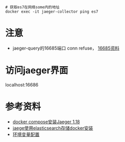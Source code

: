 

```
# 获取es7在网络some内的地址
docker exec -it jaeger-collector ping es7

```

# 注意
- jaeger-query的16685端口 conn refuse， [16685资料](https://www.jaegertracing.io/docs/1.28/deployment/)

# 访问jaeger界面
localhost:16686


# 参考资料
- [docker compose安装Jaeger 1.18](https://blog.csdn.net/qqq125536039/article/details/107046465)
- [jaege使用elasticsearch存储docker安装](https://www.cnblogs.com/zhangb8042/p/14421219.html)
- [环境变量配置](https://www.jaegertracing.io/docs/1.30/cli/)